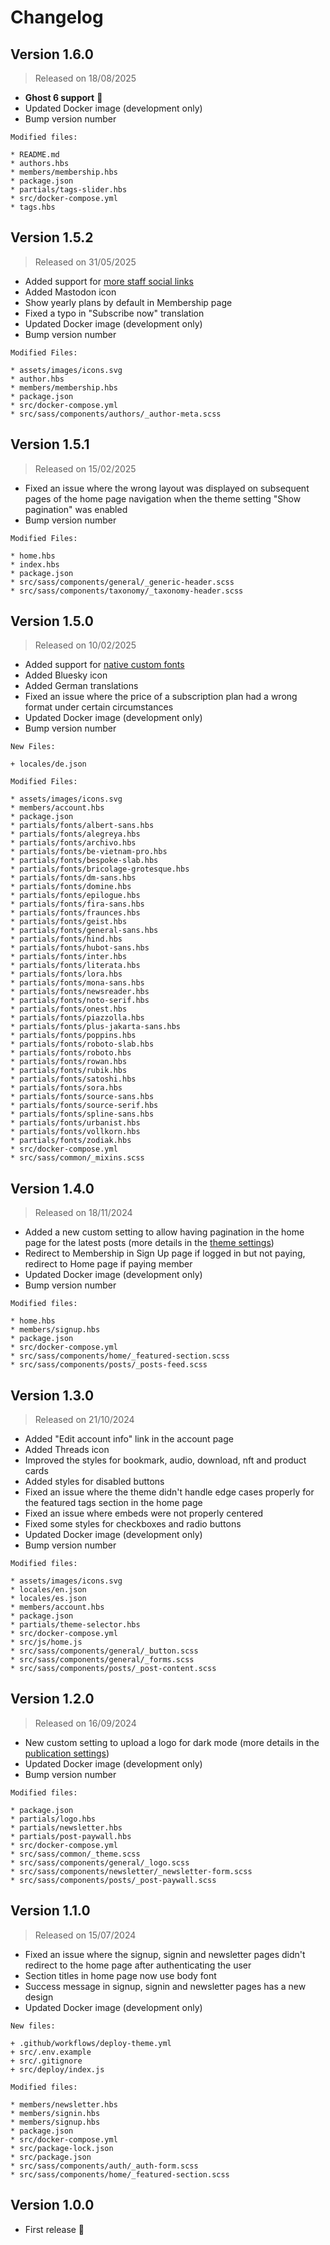 # Changelog

## Version 1.6.0
> Released on 18/08/2025

* **Ghost 6 support** 🎉
* Updated Docker image (development only)
* Bump version number

````
Modified files:

* README.md
* authors.hbs
* members/membership.hbs
* package.json
* partials/tags-slider.hbs
* src/docker-compose.yml
* tags.hbs
````

## Version 1.5.2

> Released on 31/05/2025

* Added support for [more staff social links](https://ghost.org/changelog/social-links/)
* Added Mastodon icon
* Show yearly plans by default in Membership page
* Fixed a typo in "Subscribe now" translation
* Updated Docker image (development only)
* Bump version number

````
Modified Files:

* assets/images/icons.svg
* author.hbs
* members/membership.hbs
* package.json
* src/docker-compose.yml
* src/sass/components/authors/_author-meta.scss

````

## Version 1.5.1

> Released on 15/02/2025

* Fixed an issue where the wrong layout was displayed on subsequent pages of the home page navigation when the theme setting "Show pagination" was enabled
* Bump version number

````
Modified Files:

* home.hbs
* index.hbs
* package.json
* src/sass/components/general/_generic-header.scss
* src/sass/components/taxonomy/_taxonomy-header.scss
````

## Version 1.5.0

> Released on 10/02/2025

* Added support for [native custom fonts](/basics/theme-settings#native-custom-fonts)
* Added Bluesky icon
* Added German translations
* Fixed an issue where the price of a subscription plan had a wrong format under certain circumstances
* Updated Docker image (development only)
* Bump version number

````
New Files:

+ locales/de.json

Modified Files: 

* assets/images/icons.svg
* members/account.hbs
* package.json
* partials/fonts/albert-sans.hbs
* partials/fonts/alegreya.hbs
* partials/fonts/archivo.hbs
* partials/fonts/be-vietnam-pro.hbs
* partials/fonts/bespoke-slab.hbs
* partials/fonts/bricolage-grotesque.hbs
* partials/fonts/dm-sans.hbs
* partials/fonts/domine.hbs
* partials/fonts/epilogue.hbs
* partials/fonts/fira-sans.hbs
* partials/fonts/fraunces.hbs
* partials/fonts/geist.hbs
* partials/fonts/general-sans.hbs
* partials/fonts/hind.hbs
* partials/fonts/hubot-sans.hbs
* partials/fonts/inter.hbs
* partials/fonts/literata.hbs
* partials/fonts/lora.hbs
* partials/fonts/mona-sans.hbs
* partials/fonts/newsreader.hbs
* partials/fonts/noto-serif.hbs
* partials/fonts/onest.hbs
* partials/fonts/piazzolla.hbs
* partials/fonts/plus-jakarta-sans.hbs
* partials/fonts/poppins.hbs
* partials/fonts/roboto-slab.hbs
* partials/fonts/roboto.hbs
* partials/fonts/rowan.hbs
* partials/fonts/rubik.hbs
* partials/fonts/satoshi.hbs
* partials/fonts/sora.hbs
* partials/fonts/source-sans.hbs
* partials/fonts/source-serif.hbs
* partials/fonts/spline-sans.hbs
* partials/fonts/urbanist.hbs
* partials/fonts/vollkorn.hbs
* partials/fonts/zodiak.hbs
* src/docker-compose.yml
* src/sass/common/_mixins.scss
````

## Version 1.4.0

> Released on 18/11/2024

* Added a new custom setting to allow having pagination in the home page for the latest posts (more details in the [theme settings](/basics/theme-settings#show-pagination))
* Redirect to Membership in Sign Up page if logged in but not paying, redirect to Home page if paying member
* Updated Docker image (development only)
* Bump version number

````
Modified files:

* home.hbs
* members/signup.hbs
* package.json
* src/docker-compose.yml
* src/sass/components/home/_featured-section.scss
* src/sass/components/posts/_posts-feed.scss
````

## Version 1.3.0

> Released on 21/10/2024

* Added "Edit account info" link in the account page
* Added Threads icon
* Improved the styles for bookmark, audio, download, nft and product cards
* Added styles for disabled buttons
* Fixed an issue where the theme didn't handle edge cases properly for the featured tags section in the home page
* Fixed an issue where embeds were not properly centered
* Fixed some styles for checkboxes and radio buttons
* Updated Docker image (development only)
* Bump version number

````
Modified files:

* assets/images/icons.svg
* locales/en.json
* locales/es.json
* members/account.hbs
* package.json
* partials/theme-selector.hbs
* src/docker-compose.yml
* src/js/home.js
* src/sass/components/general/_button.scss
* src/sass/components/general/_forms.scss
* src/sass/components/posts/_post-content.scss
````

## Version 1.2.0

> Released on 16/09/2024

* New custom setting to upload a logo for dark mode (more details in the [publication settings](/basics/publication-settings#publication-logo))
* Updated Docker image (development only)
* Bump version number

````
Modified files:

* package.json
* partials/logo.hbs
* partials/newsletter.hbs
* partials/post-paywall.hbs
* src/docker-compose.yml
* src/sass/common/_theme.scss
* src/sass/components/general/_logo.scss
* src/sass/components/newsletter/_newsletter-form.scss
* src/sass/components/posts/_post-paywall.scss
````

## Version 1.1.0

> Released on 15/07/2024

* Fixed an issue where the signup, signin and newsletter pages didn't redirect to the home page after authenticating the user
* Section titles in home page now use body font
* Success message in signup, signin and newsletter pages has a new design
* Updated Docker image (development only)

````
New files:

+ .github/workflows/deploy-theme.yml
+ src/.env.example
+ src/.gitignore
+ src/deploy/index.js

Modified files:

* members/newsletter.hbs
* members/signin.hbs
* members/signup.hbs
* package.json
* src/docker-compose.yml
* src/package-lock.json
* src/package.json
* src/sass/components/auth/_auth-form.scss
* src/sass/components/home/_featured-section.scss
````

## Version 1.0.0

* First release 🎉
